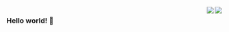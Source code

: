 <!--
**greveill/greveill** is a ✨ _special_ ✨ repository because its `README.md` (this file) appears on your GitHub profile.

Here are some ideas to get you started:
-->

<img align="right" src="https://github-readme-stats.vercel.app/api/top-langs/?username=zenpeaky&count_private=truel&theme=nightowl&border_color=5D4092&custom_title=Languages&layout=compact&border_radius=8">
<img align="right" src="https://github-readme-stats.vercel.app/api?username=zenpeaky&theme=nightowl&show_icons=true&border_radius=8&count_private=true&hide=stars&border_color=5D4092&custom_title=Stats">

### Hello world! 👋


<!-- <table>
  <tr>
    <td>
      <img src="https://github-readme-stats.vercel.app/api?username=zenpeaky&theme=nightowl&show_icons=true&border_radius=8&count_private=true&hide=stars&border_color=5D4092&custom_title=Stats">
    </td>
    <td>
      <img src="https://github-readme-stats.vercel.app/api/top-langs/?username=zenpeaky&count_private=truel&theme=nightowl&border_color=5D4092&custom_title=Languages&layout=compact&border_radius=8">
    </td>
  </tr>
</table> -->
